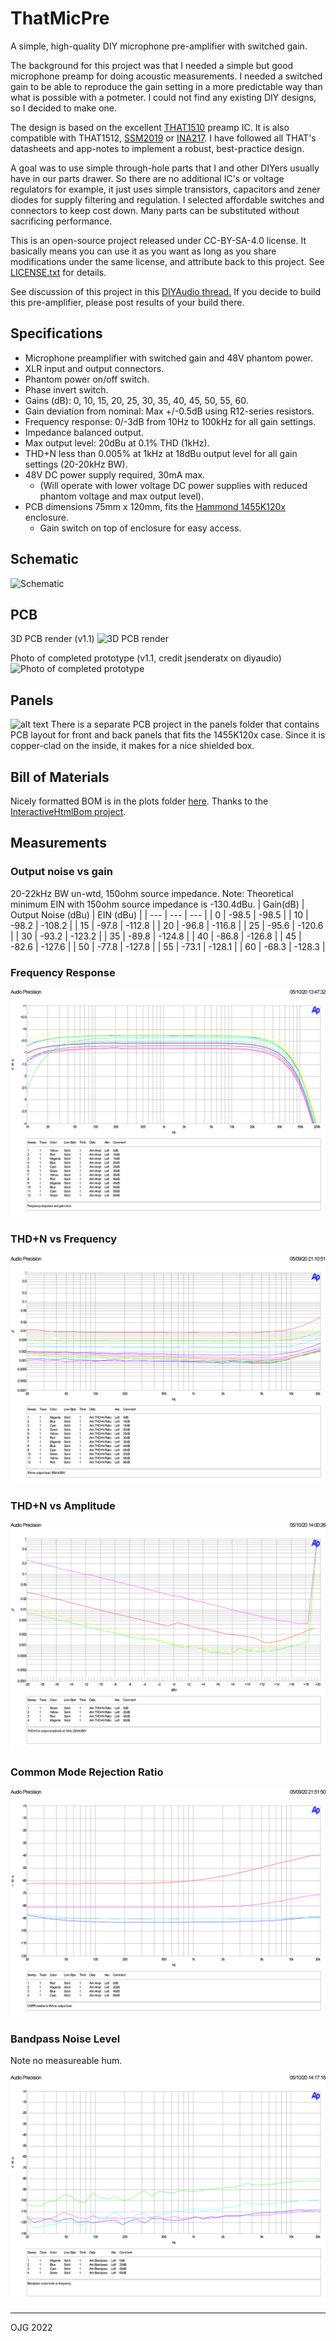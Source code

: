 ThatMicPre
=====
A simple, high-quality DIY microphone pre-amplifier with switched gain.

The background for this project was that I needed a simple but good microphone preamp for doing acoustic measurements. I needed a switched gain to be able to reproduce the gain setting in a more predictable way than what is possible with a potmeter. I could not find any existing DIY designs, so I decided to make one.

The design is based on the excellent [THAT1510](https://thatcorp.com/that-1510-1512-low-noise-high-performance-audio-preamplifiers/) preamp IC. It is also compatible with THAT1512, [SSM2019](https://www.analog.com/en/products/ssm2019.html) or [INA217](https://www.ti.com/product/INA217). I have followed all THAT's datasheets and app-notes to implement a robust, best-practice design.

A goal was to use simple through-hole parts that I and other DIYers usually have in our parts drawer. So there are no additional IC's or voltage regulators for example, it just uses simple transistors, capacitors and zener diodes for supply filtering and regulation. I selected affordable switches and connectors to keep cost down. Many parts can be substituted without sacrificing performance.

This is an open-source project released under CC-BY-SA-4.0 license. It basically means you can use it as you want as long as you share modifications under the same license, and attribute back to this project. See [LICENSE.txt](../blob/master/LICENSE.txt) for details.

See discussion of this project in this [DIYAudio thread.](https://www.diyaudio.com/forums/equipment-and-tools/356317-thatmicpre-source-mic-preamp.html) If you decide to build this pre-amplifier, please post results of your build there.

Specifications
-----
* Microphone preamplifier with switched gain and 48V phantom power.
* XLR input and output connectors.
* Phantom power on/off switch.
* Phase invert switch.
* Gains (dB): 0, 10, 15, 20, 25, 30, 35, 40, 45, 50, 55, 60.
* Gain deviation from nominal: Max +/-0.5dB using R12-series resistors.
* Frequency response: 0/-3dB from 10Hz to 100kHz for all gain settings.
* Impedance balanced output.
* Max output level: 20dBu at 0.1% THD (1kHz).
* THD+N less than 0.005% at 1kHz at 18dBu output level for all gain settings (20-20kHz BW).
* 48V DC power supply required, 30mA max. 
  * (Will operate with lower voltage DC power supplies with reduced phantom voltage and max output level).
* PCB dimensions 75mm x 120mm, fits the [Hammond 1455K120x](https://www.hammfg.com/part/1455K1201) enclosure.
  * Gain switch on top of enclosure for easy access.

Schematic
-----
![Schematic](v1/plots/thatmicpre_schematic.png "Schematic")

PCB
-----
3D PCB render (v1.1)
![3D PCB render ](v1/plots/thatmicpre_3dview.png "PCB 3D view")

Photo of completed prototype (v1.1, credit jsenderatx on diyaudio)
![Photo of completed prototype ](v1/plots/thatmicpre_pcb_v1_1.png "PCB photo")

## Panels
![alt text](v1/plots/thatmicpre_v10_frontback_small.jpg "Panels")
There is a separate PCB project in the panels folder that contains PCB layout for front and back panels that fits the 1455K120x case. Since it is copper-clad on the inside, it makes for a nice shielded box.

## Bill of Materials
Nicely formatted BOM is in the plots folder [here](https://htmlpreview.github.io/?https://github.com/ojg/thatmicpre/blob/master/plots/thatmicpre_bom.html). Thanks to the [InteractiveHtmlBom project](https://github.com/openscopeproject/InteractiveHtmlBom).

Measurements
-----
### Output noise vs gain
20-22kHz BW un-wtd, 150ohm source impedance.
Note: Theoretical minimum EIN with 150ohm source impedance is -130.4dBu.
| Gain(dB) | Output Noise (dBu) | EIN (dBu) |
| --- | --- | --- |
| 0 | -98.5 | -98.5 |
| 10 | -98.2 | -108.2 |
| 15 | -97.8 | -112.8 |
| 20 | -96.8 | -116.8 |
| 25 | -95.6 | -120.6 |
| 30 | -93.2 | -123.2 |
| 35 | -89.8 | -124.8 |
| 40 | -86.8 | -126.8 |
| 45 | -82.6 | -127.6 |
| 50 | -77.8 | -127.8 |
| 55 | -73.1 | -128.1 |
| 60 | -68.3 | -128.3 |

### Frequency Response
![alt text](docs/freqresp_vs_gain.png "Frequency response")

### THD+N vs Frequency
![alt text](docs/thdvsfreq_vs_gain.png "THDN vs frequency")

### THD+N vs Amplitude
![alt text](docs/thdvsamp_vs_gain.png "THDN vs amplitude")

### Common Mode Rejection Ratio
![alt text](docs/cmrr_vs_gain.png "CMRR")

### Bandpass Noise Level
Note no measureable hum.

![alt text](docs/bandpassnoise_vs_freq_vs_gain.png "Bandpass")



---
OJG 2022
